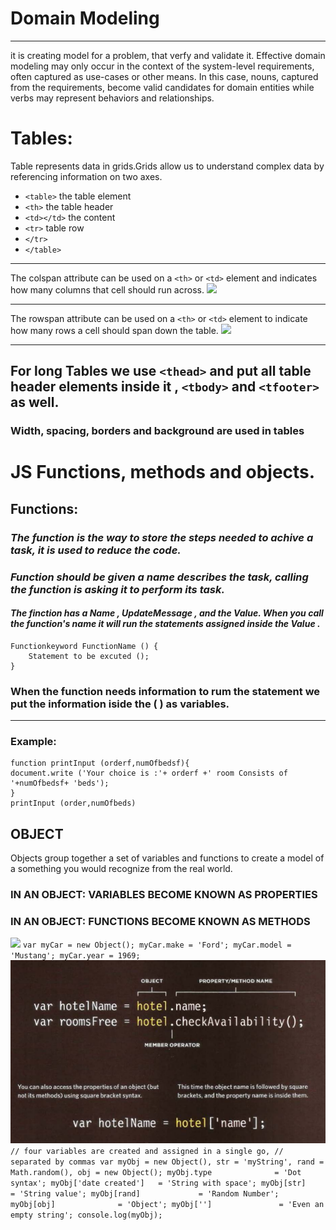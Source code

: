 # Domain Modeling
---
it is creating model for a problem, that verfy and validate it.
Effective domain modeling may only occur in the context of the system-level requirements, often captured as use-cases or other means. In this case, nouns, captured from the requirements, become valid candidates for domain entities while verbs may represent behaviors and relationships.
# Tables:
Table represents data in grids.Grids allow us to understand
complex data by referencing
information on two axes.
* `<table>` the table element
* `<th>` the table header
* `<td></td>` the content
* `<tr>` table row
* `</tr>`
* `</table>`

---
The colspan attribute can be
used on a `<th>` or `<td>` element
and indicates how many columns
that cell should run across.
![](https://image.slidesharecdn.com/webengineeringtables-140902224819-phpapp02/95/html-tables-15-638.jpg?cb=1409698159) 

---
The rowspan attribute can be
used on a `<th>` or `<td>` element
to indicate how many rows a cell
should span down the table.
![](https://image3.slideserve.com/7033392/spanning-rows-html-l.jpg)

---
## For long Tables we use `<thead>` and put all table header elements inside it , `<tbody>` and `<tfooter>` as well.
### **Width, spacing, borders and background are used in tables**

# JS Functions, methods and objects.
## **Functions:**
### *The function is the way to store the steps needed to achive a task, it is used to reduce the code.*

### ***Function should be given a name describes the task, calling the function is asking it to perform its task.***

#### *The finction has a **Name** , **UpdateMessage** , and the **Value**. When you call the function's name it will run the statements assigned inside the **Value** .*


    Functionkeyword FunctionName () {
        Statement to be excuted ();
    }

### When the function needs information to rum the statement we put the information iside the ( ) as variables.
****
### Example:

    function printInput (orderf,numOfbedsf){
    document.write ('Your choice is :'+ orderf +' room Consists of '+numOfbedsf+ 'beds');
    }
    printInput (order,numOfbeds)

## OBJECT
Objects group together a set of variables and functions to create a model
of a something you would recognize from the real world.
### IN AN OBJECT: VARIABLES BECOME KNOWN AS PROPERTIES
### IN AN OBJECT: FUNCTIONS BECOME KNOWN AS METHODS
![](https://miro.medium.com/max/2384/1*DqT7yrpz8ydZpjUn5vxalg.png)
`var myCar = new Object();
myCar.make = 'Ford';
myCar.model = 'Mustang';
myCar.year = 1969;`
![](obj.png)
`// four variables are created and assigned in a single go,
// separated by commas
var myObj = new Object(),
    str = 'myString',
    rand = Math.random(),
    obj = new Object();
myObj.type              = 'Dot syntax';
myObj['date created']   = 'String with space';
myObj[str]              = 'String value';
myObj[rand]             = 'Random Number';
myObj[obj]              = 'Object';
myObj['']               = 'Even an empty string';
console.log(myObj);`

